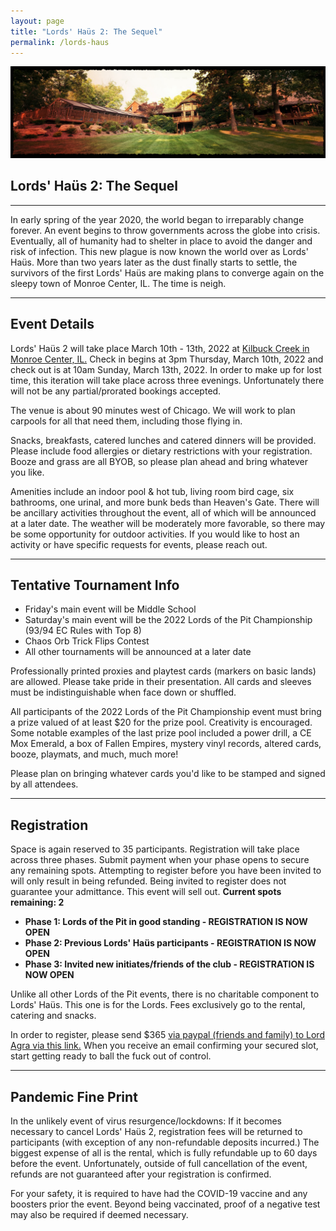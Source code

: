```yaml
---
layout: page
title: "Lords' Haüs 2: The Sequel"
permalink: /lords-haus
---
```


![](/assets/images/banners/lordshaus2header.jpg)

## Lords' Haüs 2: The Sequel

---

In early spring of the year 2020, the world began to irreparably change forever. An event begins to throw governments across the globe into crisis. Eventually, all of humanity had to shelter in place to avoid the danger and risk of infection. This new plague is now known the world over as Lords' Haüs. More than two years later as the dust finally starts to settle, the survivors of the first Lords' Haüs are making plans to converge again on the sleepy town of Monroe Center, IL. The time is neigh.

---

## Event Details

Lords' Haüs 2 will take place March 10th - 13th, 2022 at [Kilbuck Creek in Monroe Center, IL.](https://www.kilbuckcreek.com/retreats) Check in begins at 3pm Thursday, March 10th, 2022 and check out is at 10am Sunday, March 13th, 2022. In order to make up for lost time, this iteration will take place across three evenings. Unfortunately there will not be any partial/prorated bookings accepted.

The venue is about 90 minutes west of Chicago. We will work to plan carpools for all that need them, including those flying in.

Snacks, breakfasts, catered lunches and catered dinners will be provided. Please include food allergies or dietary restrictions with your registration. Booze and grass are all BYOB, so please plan ahead and bring whatever you like.

Amenities include an indoor pool & hot tub, living room bird cage, six bathrooms, one urinal, and more bunk beds than Heaven's Gate. There will be ancillary activities throughout the event, all of which will be announced at a later date. The weather will be moderately more favorable, so there may be some opportunity for outdoor activities. If you would like to host an activity or have specific requests for events, please reach out.

---

## Tentative Tournament Info

- Friday's main event will be Middle School
- Saturday's main event will be the 2022 Lords of the Pit Championship (93/94 EC Rules with Top 8)
- Chaos Orb Trick Flips Contest
- All other tournaments will be announced at a later date

Professionally printed proxies and playtest cards (markers on basic lands) are allowed. Please take pride in their presentation. All cards and sleeves must be indistinguishable when face down or shuffled.

All participants of the 2022 Lords of the Pit Championship event must bring a prize valued of at least $20 for the prize pool. Creativity is encouraged. Some notable examples of the last prize pool included a power drill, a CE Mox Emerald, a box of Fallen Empires, mystery vinyl records, altered cards, booze, playmats, and much, much more!

Please plan on bringing whatever cards you'd like to be stamped and signed by all attendees.

---

## Registration

Space is again reserved to 35 participants. Registration will take place across three phases. Submit payment when your phase opens to secure any remaining spots. Attempting to register before you have been invited to will only result in being refunded. Being invited to register does not guarantee your admittance. This event will sell out. **Current spots remaining: 2**

- **Phase 1: Lords of the Pit in good standing - REGISTRATION IS NOW OPEN**
- **Phase 2: Previous Lords' Haüs participants - REGISTRATION IS NOW OPEN**
- **Phase 3: Invited new initiates/friends of the club - REGISTRATION IS NOW OPEN**

Unlike all other Lords of the Pit events, there is no charitable component to Lords' Haüs. This one is for the Lords. Fees exclusively go to the rental, catering and snacks.

In order to register, please send $365 [via paypal (friends and family) to Lord Agra via this link.](https://www.paypal.com/paypalme/bobagra/365) When you receive an email confirming your secured slot, start getting ready to ball the fuck out of control.

---

## Pandemic Fine Print

In the unlikely event of virus resurgence/lockdowns: If it becomes necessary to cancel Lords' Haüs 2, registration fees will be returned to participants (with exception of any non-refundable deposits incurred.) The biggest expense of all is the rental, which is fully refundable up to 60 days before the event. Unfortunately, outside of full cancellation of the event, refunds are not guaranteed after your registration is confirmed.

For your safety, it is required to have had the COVID-19 vaccine and any boosters prior the event. Beyond being vaccinated, proof of a negative test may also be required if deemed necessary.
